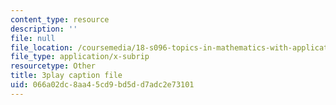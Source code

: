 ```yaml
---
content_type: resource
description: ''
file: null
file_location: /coursemedia/18-s096-topics-in-mathematics-with-applications-in-finance-fall-2013/066a02dc8aa45cd9bd5dd7adc2e73101_nmehlS-8b3Y.vtt
file_type: application/x-subrip
resourcetype: Other
title: 3play caption file
uid: 066a02dc-8aa4-5cd9-bd5d-d7adc2e73101
---
```

